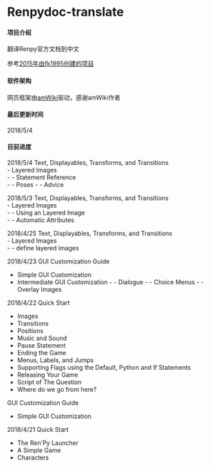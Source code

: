 # Renpydoc-translate

#### 项目介绍
翻译Renpy官方文档到中文

参考[2015年由fk1995创建的项目](https://github.com/fk1995/RenPy-Documentation-translations)

#### 软件架构
网页框架由[amWiki](http://amwiki.org/)驱动，感谢amWiki作者

#### 最后更新时间
2018/5/4

#### 目前进度
2018/5/4
Text, Displayables, Transforms, and Transitions   
    - Layered Images  
    - - Statement Reference  
    - - Poses
    - - Advice 

2018/5/3
Text, Displayables, Transforms, and Transitions   
    - Layered Images  
    - - Using an Layered Image  
    - - Automatic Attributes  


2018/4/25
Text, Displayables, Transforms, and Transitions   
    - Layered Images  
    - - define layered images   


2018/4/23
GUI Customization Guide   
   - Simple GUI Customization
   - Intermediate GUI Customization
    - - Dialogue
    - - Choice Menus
    - - Overlay Images

2018/4/22
Quick Start     
   - Images
   - Transitions
   - Positions
   - Music and Sound
   - Pause Statement
   - Ending the Game
   - Menus, Labels, and Jumps
   - Supporting Flags using the Default, Python and If Statements
   - Releasing Your Game
   - Script of The Question
   - Where do we go from here?   
  
GUI Customization Guide
   - Simple GUI Customization

2018/4/21
Quick Start     
   - The Ren'Py Launcher
   - A Simple Game
   - Characters
